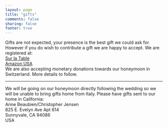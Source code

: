 ```yaml
---
layout: page
title: "gifts"
comments: false
sharing: false
footer: true
---
```

Gifts are not expected, your presence is the best gift we could ask for. However if you do wish to contribute a gift we are happy to accept. We are registered at:  
<a href="http://www.surlatable.com/registry/giftRegistryList.jsp?id=200339166084" target="_blank">Sur la Table</a>  
<a href="http://www.amazon.com/registry/wedding/CRSRA3AJ4DRU" target="_blank">Amazon USA</a>  
We are also accepting monetary donations towards our honeymoon in Switzerland. More details to follow.  
***
We will be going on our honeymoon directly following the wedding so we will be unable to bring gifts home from Italy.  Please have gifts sent to our home in California:  
Anne Beaubien/Christopher Jensen  
825 E. Evelyn Ave Apt 614  
Sunnyvale, CA 94086  
USA  